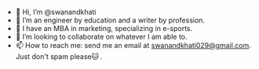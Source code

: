 - 👋 Hi, I’m @swanandkhati
- 👀 I’m an engineer by education and a writer by profession.
- 🌱 I have an MBA in marketing, specializing in e-sports.
- 💞️ I’m looking to collaborate on whatever I am able to.
- 📫 How to reach me: send me an email at swanandkhati029@gmail.com. Just don't spam please🐱 .

<!---
swanandkhati/swanandkhati is a ✨ special ✨ repository because its `README.md` (this file) appears on your GitHub profile.
You can click the Preview link to take a look at your changes.
--->
